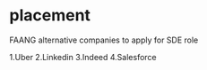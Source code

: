 # placement
FAANG alternative companies to apply for SDE role

1.Uber
2.Linkedin
3.Indeed
4.Salesforce
